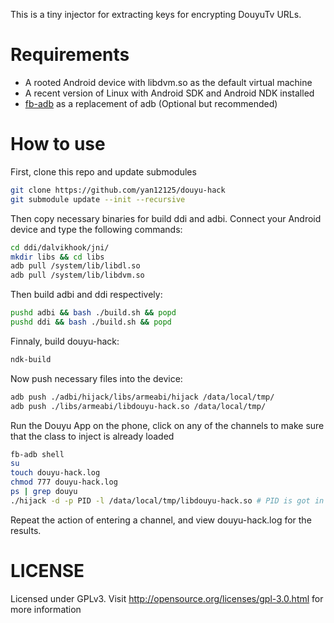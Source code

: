 This is a tiny injector for extracting keys for encrypting DouyuTv URLs.

# Requirements
* A rooted Android device with libdvm.so as the default virtual machine
* A recent version of Linux with Android SDK and Android NDK installed
* [fb-adb](https://github.com/facebook/fb-adb) as a replacement of adb (Optional but recommended)

# How to use

First, clone this repo and update submodules

```Bash
git clone https://github.com/yan12125/douyu-hack
git submodule update --init --recursive
```

Then copy necessary binaries for build ddi and adbi. Connect your Android device and type the following commands:
```Bash
cd ddi/dalvikhook/jni/
mkdir libs && cd libs
adb pull /system/lib/libdl.so
adb pull /system/lib/libdvm.so
```

Then build adbi and ddi respectively:
```Bash
pushd adbi && bash ./build.sh && popd
pushd ddi && bash ./build.sh && popd
```

Finnaly, build douyu-hack:
```Bash
ndk-build
```

Now push necessary files into the device:
```Bash
adb push ./adbi/hijack/libs/armeabi/hijack /data/local/tmp/
adb push ./libs/armeabi/libdouyu-hack.so /data/local/tmp/
```

Run the Douyu App on the phone, click on any of the channels to make sure that the class to inject is already loaded

```Bash
fb-adb shell
su
touch douyu-hack.log
chmod 777 douyu-hack.log
ps | grep douyu
./hijack -d -p PID -l /data/local/tmp/libdouyu-hack.so # PID is got in the previous command
```

Repeat the action of entering a channel, and view douyu-hack.log for the results.

# LICENSE
Licensed under GPLv3. Visit http://opensource.org/licenses/gpl-3.0.html for more information
